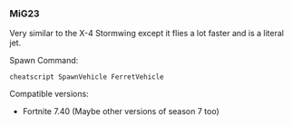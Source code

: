 ### MiG23
Very similar to the X-4 Stormwing except it flies a lot faster and is a literal jet.

Spawn Command:
```
cheatscript SpawnVehicle FerretVehicle
```

Compatible versions:
- Fortnite 7.40 (Maybe other versions of season 7 too)
